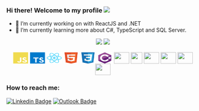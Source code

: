 ### Hi there! Welcome to my profile <img src="https://raw.githubusercontent.com/MartinHeinz/MartinHeinz/master/wave.gif" width="30px">

- 🚀 I’m currently working on with ReactJS and .NET
- 📓 I’m currently learning more about C#, TypeScript and SQL Server.

<div align="center">
  <a href="https://github.com/cintiaoliveeira25"></a>
  <img height="180em" src="https://github-readme-stats.vercel.app/api?username=cintiaoliveeira25&show_icons=false&theme=dark&include_all_commits=true&count_private=true"/>
  <img height="180em" src="https://github-readme-stats.vercel.app/api/top-langs/?username=cintiaoliveeira25&layout=compact&langs_count=10&theme=dark"/>
</div>
  
<div style="display: inline-block" align="center"><br>
  <img align="center" height="30" width="40" src="https://raw.githubusercontent.com/devicons/devicon/master/icons/javascript/javascript-plain.svg">
  <img align="center" height="30" width="40" src="https://raw.githubusercontent.com/devicons/devicon/master/icons/typescript/typescript-plain.svg">
  <img align="center" height="30" width="40" src="https://raw.githubusercontent.com/devicons/devicon/master/icons/react/react-original.svg">
  <img align="center" height="30" width="40" src="https://raw.githubusercontent.com/devicons/devicon/master/icons/html5/html5-original.svg">
  <img align="center" height="30" width="40" src="https://raw.githubusercontent.com/devicons/devicon/master/icons/css3/css3-original.svg">
  <img align="center" height="30" width="40" src="https://raw.githubusercontent.com/devicons/devicon/master/icons/csharp/csharp-original.svg">
  <img align="center" height="30" width="40" src="https://cdn.jsdelivr.net/gh/devicons/devicon/icons/bootstrap/bootstrap-plain.svg" />
  <img align="center" height="30" width="30" src="https://user-images.githubusercontent.com/81105676/143036906-ec0948b7-6dc4-45b1-8bb1-efdb4621ae89.png" />
  <img align="center" height="30" width="40" src="https://cdn.jsdelivr.net/gh/devicons/devicon/icons/dotnetcore/dotnetcore-original.svg" />
  <img align="center" height="30" width="40" src="https://cdn.jsdelivr.net/gh/devicons/devicon/icons/git/git-original.svg" />
  <img align="center" height="30" width="40" src="https://cdn.jsdelivr.net/gh/devicons/devicon/icons/microsoftsqlserver/microsoftsqlserver-plain-wordmark.svg" />
  <img align="center" height="30" width="40" src="https://cdn.jsdelivr.net/gh/devicons/devicon/icons/sass/sass-original.svg" />
</div>

### How to reach me:
[![Linkedin Badge](https://img.shields.io/badge/-Cintia_Oliveira-blue?style=flat-square&logo=Linkedin&logoColor=white&link=https://www.linkedin.com/in/c%C3%ADntia-oliveira-621bb9181/)](https://www.linkedin.com/in/c%C3%ADntia-oliveira-621bb9181/) 
  [![Outlook Badge](https://img.shields.io/badge/-cintia.oliveeira@hotmail.com-blue?style=flat-square&logo=microsoft-outlook&logoColor=white&link=mailto:cintia.oliveeira@hotmail.com)](mailto:cintia.oliveeira@hotmail.com)

<br/>
